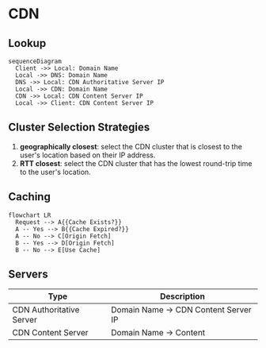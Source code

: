 # CDN

## Lookup

```mermaid
sequenceDiagram
  Client ->> Local: Domain Name
  Local ->> DNS: Domain Name
  DNS ->> Local: CDN Authoritative Server IP
  Local ->> CDN: Domain Name
  CDN ->> Local: CDN Content Server IP
  Local ->> Client: CDN Content Server IP
```

## Cluster Selection Strategies

1. **geographically closest**: select the CDN cluster that is closest to the user's location based on their IP address.
2. **RTT closest**: select the CDN cluster that has the lowest round-trip time to the user's location.

## Caching

```mermaid
flowchart LR
  Request --> A{{Cache Exists?}}
  A -- Yes --> B{{Cache Expired?}}
  A -- No --> C[Origin Fetch]
  B -- Yes --> D[Origin Fetch]
  B -- No --> E[Use Cache]
```

## Servers

| Type                     | Description                          |
| ------------------------ | ------------------------------------ |
| CDN Authoritative Server | Domain Name -> CDN Content Server IP |
| CDN Content Server       | Domain Name -> Content               |
